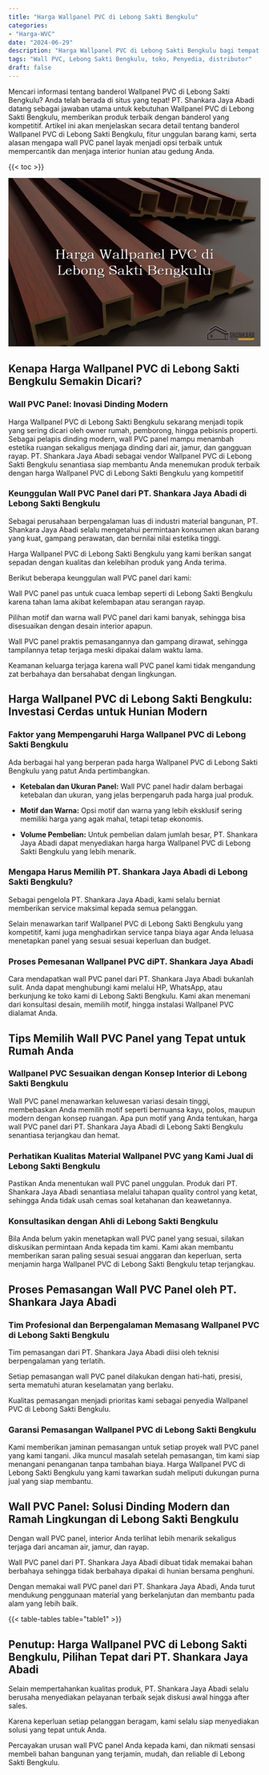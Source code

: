 ```yaml
---
title: "Harga Wallpanel PVC di Lebong Sakti Bengkulu"
categories: 
- "Harga-WVC"
date: "2024-06-29"
description: "Harga Wallpanel PVC di Lebong Sakti Bengkulu bagi tempat tinggal, office, dan gerai. Panel berkualitas, beragam motif, pilihan warna elegan, dengan layanan instalasi oleh tim berpengalaman serta jaminan resmi!|Layanan penyediaan Wallpanel PVC di Lebong Sakti Bengkulu untuk kebutuhan tempat tinggal, kantor, atau ritel, beserta material berkualitas dan pemasangan oleh teknisi ahli serta garansi resmi.|Solusi Wallpanel PVC di Lebong Sakti Bengkulu yang andal bagi hunian, kantor, serta toko, dengan produk unggulan dan penempatan dikerjakan oleh tenaga ahli berpengalaman serta garansi resmi.|Penjualan Wallpanel PVC di Lebong Sakti Bengkulu bagi rumah, kantor, serta toko, dengan material terbaik dan pemasangan dikerjakan oleh teknisi profesional, disertai dengan garansi resmi.}"
tags: "Wall PVC, Lebong Sakti Bengkulu, toko, Penyedia, distributor"
draft: false
---
```


Mencari informasi tentang banderol Wallpanel PVC di Lebong Sakti Bengkulu? Anda telah berada di situs yang tepat! PT. Shankara Jaya Abadi datang sebagai jawaban utama untuk kebutuhan Wallpanel PVC di Lebong Sakti Bengkulu, memberikan produk terbaik dengan banderol yang kompetitif. Artikel ini akan menjelaskan secara detail tentang banderol Wallpanel PVC di Lebong Sakti Bengkulu, fitur unggulan barang kami, serta alasan mengapa wall PVC panel layak menjadi opsi terbaik untuk mempercantik dan menjaga interior hunian atau gedung Anda.

{{< toc >}}

![Harga Wallpanel PVC di Lebong Sakti Bengkulu](/images/Harga-WVC/Harga-Wallpanel-PVC-di-Lebong-Sakti-Bengkulu.png)


## Kenapa Harga Wallpanel PVC di Lebong Sakti Bengkulu Semakin Dicari?

### Wall PVC Panel: Inovasi Dinding Modern

Harga Wallpanel PVC di Lebong Sakti Bengkulu sekarang menjadi topik yang sering dicari oleh owner rumah, pemborong, hingga pebisnis properti. Sebagai pelapis dinding modern, wall PVC panel mampu menambah estetika ruangan sekaligus menjaga dinding dari air, jamur, dan gangguan rayap. PT. Shankara Jaya Abadi sebagai vendor Wallpanel PVC di Lebong Sakti Bengkulu senantiasa siap membantu Anda menemukan produk terbaik dengan harga Wallpanel PVC di Lebong Sakti Bengkulu yang kompetitif

### Keunggulan Wall PVC Panel dari PT. Shankara Jaya Abadi di Lebong Sakti Bengkulu

Sebagai perusahaan berpengalaman luas di industri material bangunan, PT. Shankara Jaya Abadi selalu mengetahui permintaan konsumen akan barang yang kuat, gampang perawatan, dan bernilai nilai estetika tinggi.

Harga Wallpanel PVC di Lebong Sakti Bengkulu yang kami berikan sangat sepadan dengan kualitas dan kelebihan produk yang Anda terima.

Berikut beberapa keunggulan wall PVC panel dari kami:

Wall PVC panel pas untuk cuaca lembap seperti di Lebong Sakti Bengkulu karena tahan lama akibat kelembapan atau serangan rayap.

Pilihan motif dan warna wall PVC panel dari kami banyak, sehingga bisa disesuaikan dengan desain interior apapun.

Wall PVC panel praktis pemasangannya dan gampang dirawat, sehingga tampilannya tetap terjaga meski dipakai dalam waktu lama.

Keamanan keluarga terjaga karena wall PVC panel kami tidak mengandung zat berbahaya dan bersahabat dengan lingkungan.

## Harga Wallpanel PVC di Lebong Sakti Bengkulu: Investasi Cerdas untuk Hunian Modern

### Faktor yang Mempengaruhi Harga Wallpanel PVC di Lebong Sakti Bengkulu

Ada berbagai hal yang berperan pada harga Wallpanel PVC di Lebong Sakti Bengkulu yang patut Anda pertimbangkan.

- **Ketebalan dan Ukuran Panel:** Wall PVC panel hadir dalam berbagai ketebalan dan ukuran, yang jelas berpengaruh pada harga jual produk.

- **Motif dan Warna:** Opsi motif dan warna yang lebih eksklusif sering memiliki harga yang agak mahal, tetapi tetap ekonomis.

- **Volume Pembelian:** Untuk pembelian dalam jumlah besar, PT. Shankara Jaya Abadi dapat menyediakan harga harga Wallpanel PVC di Lebong Sakti Bengkulu yang lebih menarik.

### Mengapa Harus Memilih PT. Shankara Jaya Abadi di Lebong Sakti Bengkulu?

Sebagai pengelola PT. Shankara Jaya Abadi, kami selalu berniat memberikan service maksimal kepada semua pelanggan.

Selain menawarkan tarif Wallpanel PVC di Lebong Sakti Bengkulu yang kompetitif, kami juga menghadirkan service tanpa biaya agar Anda leluasa menetapkan panel yang sesuai sesuai keperluan dan budget.

### Proses Pemesanan Wallpanel PVC diPT. Shankara Jaya Abadi

Cara mendapatkan wall PVC panel dari PT. Shankara Jaya Abadi bukanlah sulit. Anda dapat menghubungi kami melalui HP, WhatsApp, atau berkunjung ke toko kami di Lebong Sakti Bengkulu. Kami akan menemani dari konsultasi desain, memilih motif, hingga instalasi Wallpanel PVC dialamat Anda.

## Tips Memilih Wall PVC Panel yang Tepat untuk Rumah Anda

### Wallpanel PVC Sesuaikan dengan Konsep Interior di Lebong Sakti Bengkulu

Wall PVC panel menawarkan keluwesan variasi desain tinggi, membebaskan Anda memilih motif seperti bernuansa kayu, polos, maupun modern dengan konsep ruangan. Apa pun motif yang Anda tentukan, harga wall PVC panel dari PT. Shankara Jaya Abadi di Lebong Sakti Bengkulu senantiasa terjangkau dan hemat.

### Perhatikan Kualitas Material Wallpanel PVC yang Kami Jual di Lebong Sakti Bengkulu

Pastikan Anda menentukan wall PVC panel unggulan. Produk dari PT. Shankara Jaya Abadi senantiasa melalui tahapan quality control yang ketat, sehingga Anda tidak usah cemas soal ketahanan dan keawetannya.

### Konsultasikan dengan Ahli di Lebong Sakti Bengkulu

Bila Anda belum yakin menetapkan wall PVC panel yang sesuai, silakan diskusikan permintaan Anda kepada tim kami. Kami akan membantu memberikan saran paling sesuai sesuai anggaran dan keperluan, serta menjamin harga Wallpanel PVC di Lebong Sakti Bengkulu tetap terjangkau.

## Proses Pemasangan Wall PVC Panel oleh PT. Shankara Jaya Abadi

### Tim Profesional dan Berpengalaman Memasang Wallpanel PVC di Lebong Sakti Bengkulu

Tim pemasangan dari PT. Shankara Jaya Abadi diisi oleh teknisi berpengalaman yang terlatih.

Setiap pemasangan wall PVC panel dilakukan dengan hati-hati, presisi, serta mematuhi aturan keselamatan yang berlaku.

Kualitas pemasangan menjadi prioritas kami sebagai penyedia Wallpanel PVC di Lebong Sakti Bengkulu.

### Garansi Pemasangan Wallpanel PVC di Lebong Sakti Bengkulu

Kami memberikan jaminan pemasangan untuk setiap proyek wall PVC panel yang kami tangani. Jika muncul masalah setelah pemasangan, tim kami siap menangani penanganan tanpa tambahan biaya. Harga Wallpanel PVC di Lebong Sakti Bengkulu yang kami tawarkan sudah meliputi dukungan purna jual yang siap membantu.

## Wall PVC Panel: Solusi Dinding Modern dan Ramah Lingkungan di Lebong Sakti Bengkulu

Dengan wall PVC panel, interior Anda terlihat lebih menarik sekaligus terjaga dari ancaman air, jamur, dan rayap.

Wall PVC panel dari PT. Shankara Jaya Abadi dibuat tidak memakai bahan berbahaya sehingga tidak berbahaya dipakai di hunian bersama penghuni.

Dengan memakai wall PVC panel dari PT. Shankara Jaya Abadi, Anda turut mendukung penggunaan material yang berkelanjutan dan membantu pada alam yang lebih baik.

{{< table-tables table="table1" >}}

## Penutup: Harga Wallpanel PVC di Lebong Sakti Bengkulu, Pilihan Tepat dari PT. Shankara Jaya Abadi

Selain mempertahankan kualitas produk, PT. Shankara Jaya Abadi selalu berusaha menyediakan pelayanan terbaik sejak diskusi awal hingga after sales.

Karena keperluan setiap pelanggan beragam, kami selalu siap menyediakan solusi yang tepat untuk Anda.

Percayakan urusan wall PVC panel Anda kepada kami, dan nikmati sensasi membeli bahan bangunan yang terjamin, mudah, dan reliable di Lebong Sakti Bengkulu.